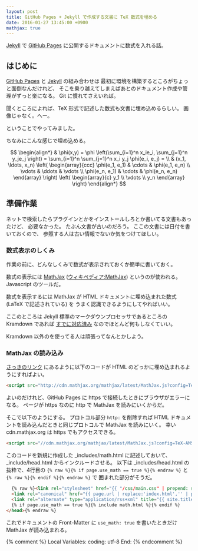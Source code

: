 ```yaml
---
layout: post
title: GitHub Pages + Jekyll で作成する文書に TeX 数式を埋める
date: 2016-01-27 13:45:00 +0900
mathjax: true
---
```

[Jekyll](https://jekyllrb.com/) で [GitHub Pages](https://pages.github.com/)
に公開するドキュメントに数式を入れる話。

## はじめに

[GitHub Pages](https://pages.github.com/) と
[Jekyll](https://jekyllrb.com/) の組み合わせは
最初に環境を構築するところがちょっと面倒なんだけれど、
そこを乗り越えてしまえばあとのドキュメント作成や管理がずっと楽になる。
Git に慣れてさえいれば。

聞くところによれば、TeX 形式で記述した数式も文書に埋め込めるらしい。
画像じゃなく。へー。

ということでやってみました。

ちなみにこんな感じで埋め込める。

$$
\begin{align*}
  & \phi(x,y) = \phi \left(\sum_{i=1}^n x_ie_i, \sum_{j=1}^n y_je_j \right)
  = \sum_{i=1}^n \sum_{j=1}^n x_i y_j \phi(e_i, e_j) = \\
  & (x_1, \ldots, x_n) \left( \begin{array}{ccc}
      \phi(e_1, e_1) & \cdots & \phi(e_1, e_n) \\
      \vdots & \ddots & \vdots \\
      \phi(e_n, e_1) & \cdots & \phi(e_n, e_n)
    \end{array} \right)
  \left( \begin{array}{c}
      y_1 \\
      \vdots \\
      y_n
    \end{array} \right)
\end{align*}
$$


## 準備作業

ネットで検索したらプラグインとかをインストールしろとか書いてる文書もあったけど、
必要なかった。
たぶん文書が古いのだろう。
ここの文書には日付を書いておくので、
参照する人は古い情報でないか気をつけてほしい。


### 数式表示のしくみ

作業の前に、どんなしくみで数式が表示されておくか簡単に書いておく。

数式の表示には [MathJax](https://www.mathjax.org/)
([ウィキペディア:MathJax](https://ja.wikipedia.org/wiki/MathJax))
というのが使われる。
Javascript のツールだ。

数式を表示するには
MathJax が HTML ドキュメントに埋め込まれた数式 (LaTeX で記述されている) を
うまく認識できるようにしてやればいい。

ここのところは Jekyll 標準のマークダウンプロセッサであるところの
Kramdown であれば
[すでに対応済み](http://jekyllrb.com/docs/extras/#math-support)
なのでほとんど何もしなくていい。

Kramdown 以外のを使ってる人は頑張ってなんとかしよう。


### MathJax の読み込み

[さっきのリンク](http://jekyllrb.com/docs/extras/#math-support)
にあるように以下のコードが HTML のどっかに埋め込まれるようにすればよい。

```html
<script src="http://cdn.mathjax.org/mathjax/latest/MathJax.js?config=TeX-AMS-MML_HTMLorMML" type="text/javascript"></script>
```

よいのだけれど、GitHub Pages に https で接続したときにブラウザがエラーになる。
ページが https なのに http で MathJax を読みにいくからだ。

そこで以下のようにする。
プロトコル部分 `http:` を削除すれば
HTML ドキュメントを読み込んだときと同じプロトコルで MathJax を読みにいく。
幸い cdn.mathjax.org は https でもアクセスできる。

```html
<script src="//cdn.mathjax.org/mathjax/latest/MathJax.js?config=TeX-AMS-MML_HTMLorMML" type="text/javascript"></script>
```

このコードを新規に作成した _includes/math.html に記述しておいて、
_include/head.html からインクルードさせる。
以下は _includes/head.html の抜粋で、4行目の `{% raw %}{% if page.use_math == true %}{% endraw %}` と `{% raw %}{% endif %}{% endraw %}` で
囲まれた部分がそうだ。

```html
  {% raw %}<link rel="stylesheet" href="{{ "/css/main.css" | prepend: site.baseurl }}">
  <link rel="canonical" href="{{ page.url | replace:'index.html','' | prepend: site.baseurl | prepend: site.url }}">
  <link rel="alternate" type="application/rss+xml" title="{{ site.title }}" href="{{ "/feed.xml" | prepend: site.baseurl | prepend: site.url }}">
  {% if page.use_math == true %}{% include math.html %}{% endif %}
</head>{% endraw %}
```

これでドキュメントの Front-Matter に `use_math: true` を書いたときだけ
MathJax が読み込まれる。

{% comment %}
Local Variables:
coding: utf-8
End:
{% endcomment %}
